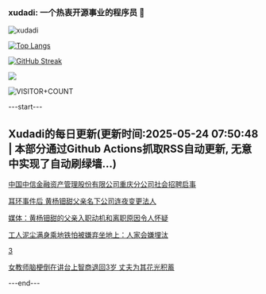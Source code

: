 ### xudadi: 一个热衷开源事业的程序员 👋

![xudadi](https://github-readme-stats-git-masterorgs-github-readme-stats-team.vercel.app/api?username=xudadi)

[![Top Langs](https://github-readme-stats.vercel.app/api/top-langs/?username=xudadi)](https://github.com/anuraghazra/github-readme-stats)

[![GitHub Streak](https://streak-stats.demolab.com?user=xudadi&locale=zh_Hans)](https://git.io/streak-stats)

![](https://raw.githubusercontent.com/xudadi/xudadi/main/assets/github-contribution-grid-snake.svg)

![VISITOR+COUNT](https://komarev.com/ghpvc/?username=xudadi&label=VISITOR+COUNT)


---start---

## Xudadi的每日更新(更新时间:2025-05-24 07:50:48 | 本部分通过Github Actions抓取RSS自动更新, 无意中实现了自动刷绿墙...)

[中国中信金融资产管理股份有限公司重庆分公司社会招聘启事](https://www.gongkaoleida.com/article/2416341)

[耳环事件后 黄杨钿甜父亲名下公司连夜变更法人](https://m.163.com/news/article/K088RU950550B6IS.html)

[媒体：黄杨钿甜的父亲入职动机和离职原因令人怀疑](https://m.163.com/news/article/K09DE3B400019B3E.html)

[工人泥尘满身乘地铁怕被嫌弃坐地上：人家会嫌埋汰](https://m.163.com/news/article/K088TN9L0514R9P4.html)

[3](https://m.163.com/touch/news/sub/domestic)

[女教师脑梗倒在讲台上智商退回3岁 丈夫为其花光积蓄](https://m.163.com/news/article/K06MGGN60514TTN3.html)

---end---

